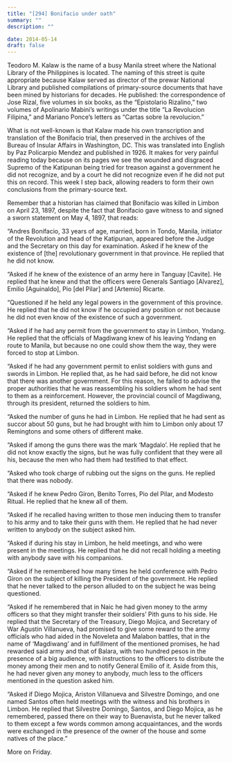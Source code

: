 ```yaml
---
title: "[294] Bonifacio under oath"
summary: ""
description: ""

date: 2014-05-14
draft: false
---
```


Teodoro M. Kalaw is the name of a busy Manila street where the National Library of the Philippines is located. The naming of this street is quite appropriate because Kalaw served as director of the prewar National Library and published compilations of primary-source documents that have been mined by historians for decades. He published: the correspondence of Jose Rizal, five volumes in six books, as the “Epistolario Rizalino,” two volumes of Apolinario Mabini’s writings under the title “La Revolucion Filipina,” and Mariano Ponce’s letters as “Cartas sobre la revolucion.”

What is not well-known is that Kalaw made his own transcription and translation of the Bonifacio trial, then preserved in the archives of the Bureau of Insular Affairs in Washington, DC. This was translated into English by Paz Policarpio Mendez and published in 1926. It makes for very painful reading today because on its pages we see the wounded and disgraced Supremo of the Katipunan being tried for treason against a government he did not recognize, and by a court he did not recognize even if he did not put this on record. This week I step back, allowing readers to form their own conclusions from the primary-source text.

Remember that a historian has claimed that Bonifacio was killed in Limbon on April 23, 1897, despite the fact that Bonifacio gave witness to and signed a sworn statement on May 4, 1897, that reads:

“Andres Bonifacio, 33 years of age, married, born in Tondo, Manila, initiator of the Revolution and head of the Katipunan, appeared before the Judge and the Secretary on this day for examination. Asked if he knew of the existence of [the] revolutionary government in that province. He replied that he did not know.

“Asked if he knew of the existence of an army here in Tanguay [Cavite]. He replied that he knew and that the officers were Generals Santiago [Alvarez], Emilio [Aguinaldo], Pio [del Pilar] and [Artemio] Ricarte.

“Questioned if he held any legal powers in the government of this province. He replied that he did not know if he occupied any position or not because he did not even know of the existence of such a government.

“Asked if he had any permit from the government to stay in Limbon, Yndang. He replied that the officials of Magdiwang knew of his leaving Yndang en route to Manila, but because no one could show them the way, they were forced to stop at Limbon.

“Asked if he had any government permit to enlist soldiers with guns and swords in Limbon. He replied that, as he had said before, he did not know that there was another government. For this reason, he failed to advise the proper authorities that he was reassembling his soldiers whom he had sent to them as a reinforcement. However, the provincial council of Magdiwang, through its president, returned the soldiers to him.

“Asked the number of guns he had in Limbon. He replied that he had sent as succor about 50 guns, but he had brought with him to Limbon only about 17 Remingtons and some others of different make.

“Asked if among the guns there was the mark ‘Magdalo’. He replied that he did not know exactly the signs, but he was fully confident that they were all his, because the men who had them had testified to that effect.

“Asked who took charge of rubbing out the signs on the guns. He replied that there was nobody.

“Asked if he knew Pedro Giron, Benito Torres, Pio del Pilar, and Modesto Ritual. He replied that he knew all of them.

“Asked if he recalled having written to those men inducing them to transfer to his army and to take their guns with them. He replied that he had never written to anybody on the subject asked him.

“Asked if during his stay in Limbon, he held meetings, and who were present in the meetings. He replied that he did not recall holding a meeting with anybody save with his companions.

“Asked if he remembered how many times he held conference with Pedro Giron on the subject of killing the President of the government. He replied that he never talked to the person alluded to on the subject he was being questioned.

“Asked if he remembered that in Naic he had given money to the army officers so that they might transfer their soldiers’ Pith guns to his side. He replied that the Secretary of the Treasury, Diego Mojica, and Secretary of War Agustin Villanueva, had promised to give some reward to the army officials who had aided in the Noveleta and Malabon battles, that in the name of ‘Magdiwang’ and in fulfillment of the mentioned promises, he had rewarded said army and that of Balara, with two hundred pesos in the presence of a big audience, with instructions to the officers to distribute the money among their men and to notify General Emilio of it. Aside from this, he had never given any money to anybody, much less to the officers mentioned in the question asked him.

“Asked if Diego Mojica, Ariston Villanueva and Silvestre Domingo, and one named Santos often held meetings with the witness and his brothers in Limbon. He replied that Silvestre Domingo, Santos, and Diego Mojica, as he remembered, passed there on their way to Buenavista, but he never talked to them except a few words common among acquaintances, and the words were exchanged in the presence of the owner of the house and some natives of the place.”

More on Friday.
